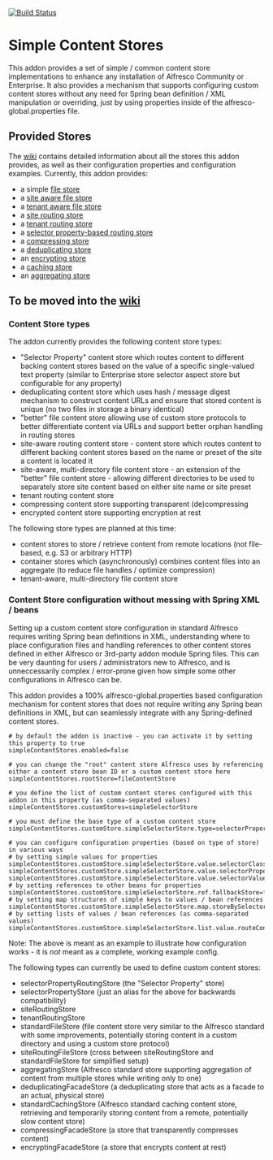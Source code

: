 [![Build Status](https://travis-ci.org/Acosix/alfresco-simple-content-stores.svg?branch=master)](https://travis-ci.org/Acosix/alfresco-simple-content-stores)

# Simple Content Stores

This addon provides a set of simple / common content store implementations to enhance any installation of Alfresco Community or Enterprise. It also provides a mechanism that supports configuring custom content stores without any need for Spring bean definition / XML manipulation or overriding, just by using properties inside of the alfresco-global.properties file.

## Provided Stores

The [wiki](https://github.com/Acosix/alfresco-simple-content-stores/wiki) contains detailed information about all the stores this addon provides, as well as their configuration properties and configuration examples. Currently, this addon provides:

- a simple [file store](https://github.com/Acosix/alfresco-simple-content-stores/wiki/File-Store)
- a [site aware file store](https://github.com/Acosix/alfresco-simple-content-stores/wiki/Site-File-Store)
- a [tenant aware file store](https://github.com/Acosix/alfresco-simple-content-stores/wiki/Tenant-File-Store)
- a [site routing store](https://github.com/Acosix/alfresco-simple-content-stores/wiki/Site-Routing-Store)
- a [tenant routing store](https://github.com/Acosix/alfresco-simple-content-stores/wiki/Tenant-Routing-Store)
- a [selector property-based routing store](https://github.com/Acosix/alfresco-simple-content-stores/wiki/Selector-Property-Store)
- a [compressing store](https://github.com/Acosix/alfresco-simple-content-stores/wiki/Compressing-Store)
- a [deduplicating store](https://github.com/Acosix/alfresco-simple-content-stores/wiki/Deduplicating-Store)
- an [encrypting store](https://github.com/Acosix/alfresco-simple-content-stores/wiki/Encrypting-Store)
- a [caching store](https://github.com/Acosix/alfresco-simple-content-stores/wiki/Caching-Store)
- an [aggregating store](https://github.com/Acosix/alfresco-simple-content-stores/wiki/Aggregating-Store)

## To be moved into the [wiki](https://github.com/Acosix/alfresco-simple-content-stores/wiki)

### Content Store types
The addon currently provides the following content store types:

- "Selector Property" content store which routes content to different backing content stores based on the value of a specific single-valued text property (similar to Enterprise store selector aspect store but configurable for any property)
- deduplicating content store which uses hash / message digest mechanism to construct content URLs and ensure that stored content is unique (no two files in storage a binary identical)
- "better" file content store allowing use of custom store protocols to better differentiate content via URLs and support better orphan handling in routing stores
- site-aware routing content store - content store which routes content to different backing content stores based on the name or preset of the site a content is located it
- site-aware, multi-directory file content store - an extension of the "better" file content store - allowing different directories to be used to separately store site content based on either site name or site preset
- tenant routing content store
- compressing content store supporting transparent (de)compressing
- encrypted content store supporting encryption at rest

The following store types are planned at this time:
- content stores to store / retrieve content from remote locations (not file-based, e.g. S3 or arbitrary HTTP)
- container stores which (asynchronously) combines content files into an aggregate (to reduce file handles / optimize compression)
- tenant-aware, multi-directory file content store

### Content Store configuration without messing with Spring XML / beans
Setting up a custom content store configuration in standard Alfresco requires writing Spring bean definitions in XML, understanding where to place configuration files and handling references to other content stores defined in either Alfresco or 3rd-party addon module Spring files. This can be very daunting for users / administrators new to Alfresco, and is unneccessarily complex / error-prone given how simple some other configurations in Alfresco can be.

This addon provides a 100% alfresco-global.properties based configuration mechanism for content stores that does not require writing any Spring bean definitions in XML, but can seamlessly integrate with any Spring-defined content stores.


```
# by default the addon is inactive - you can activate it by setting this property to true
simpleContentStores.enabled=false

# you can change the "root" content store Alfresco uses by referencing either a content store bean ID or a custom content store here
simpleContentStores.rootStore=fileContentStore

# you define the list of custom content stores configured with this addon in this property (as comma-separated values)
simpleContentStores.customStores=simpleSelectorStore

# you must define the base type of a custom content store
simpleContentStores.customStore.simpleSelectorStore.type=selectorPropertyStore

# you can configure configuration properties (based on type of store) in various ways
# by setting simple values for properties
simpleContentStores.customStore.simpleSelectorStore.value.selectorClassName=cm:storeSelector
simpleContentStores.customStore.simpleSelectorStore.value.selectorPropertyName=cm:storeName
simpleContentStores.customStore.simpleSelectorStore.value.selectorValuesConstraintShortName=defaultStoreSelector
# by setting references to other beans for properties
simpleContentStores.customStore.simpleSelectorStore.ref.fallbackStore=fileContentStore
# by setting map structures of simple keys to values / bean references
simpleContentStores.customStore.simpleSelectorStore.map.storeBySelectorPropertyValue.ref.default=fileContentStore
# by setting lists of values / bean references (as comma-separated values)
simpleContentStores.customStore.simpleSelectorStore.list.value.routeContentPropertyNames=cm:content

```

Note: The above is meant as an example to illustrate how configuration works - it is *not* meant as a complete, working example config. 


The following types can currently be used to define custom content stores:

- selectorPropertyRoutingStore (the "Selector Property" store)
- selectorPropertyStore (just an alias for the above for backwards compatibility)
- siteRoutingStore
- tenantRoutingStore
- standardFileStore (file content store very similar to the Alfresco standard with some improvements, potentially storing content in a custom directory and using a custom store protocol)
- siteRoutingFileStore (cross between siteRoutingStore and standardFileStore for simplified setup)
- aggregatingStore (Alfresco standard store supporting aggregation of content from multiple stores while writing only to one)
- deduplicatingFacadeStore (a deduplicating store that acts as a facade to an actual, physical store)
- standardCachingStore (Alfresco standard caching content store, retrieving and temporarily storing content from a remote, potentially slow content store)
- compressingFacadeStore (a store that transparently compresses content)
- encryptingFacadeStore (a store that encrypts content at rest)
